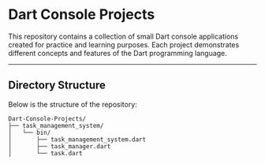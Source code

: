 # Dart Console Projects

This repository contains a collection of small Dart console applications created for practice and learning purposes. Each project demonstrates different concepts and features of the Dart programming language.

---

## **Directory Structure**

Below is the structure of the repository:

```plaintext
Dart-Console-Projects/
├── task_management_system/
│   └── bin/
│       ├── task_management_system.dart
│       ├── task_manager.dart
│   	└── task.dart

